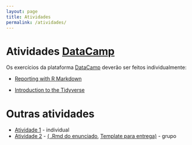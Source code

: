 ```yaml
---
layout: page
title: Atividades
permalink: /atividades/
---
```



# Atividades [DataCamp](https://www.datacamp.com)

Os exercícios da plataforma [DataCamp](https://www.datacamp.com) deverão ser feitos individualmente:

* [Reporting with R Markdown](https://www.datacamp.com/courses/reporting-with-r-markdown)

* [Introduction to the Tidyverse](https://www.datacamp.com/courses/introduction-to-the-tidyverse)

# Outras atividades

* [Atividade 1](Atividade01/Atividade01.pdf) - individual
* [Atividade 2](Atividade02/Atividade02.pdf) - [( .Rmd do enunciado](Atividade02/Atividade02.Rmd.zip), [Template para entrega)](Atividade02/Templte.Rmd.zip) - grupo